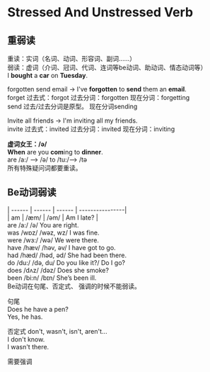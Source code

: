# Stressed And Unstressed Verb

重弱读    
------------------
重读：实词（名词、动词、形容词、副词……）    
弱读：虚词（介词、冠词、代词、连词等be动词、助动词、情态动词等）    
 I **bought** a **car** on **Tuesday**.    
 
 forgotten send email -> I've **forgotten** to **send** them an **email**.    
 forget 过去式：forgot  过去分词：forgotten 现在分词：forgetting    
 send   过去/过去分词是原型。 现在分词sending    

 Invite all friends -> I'm inviting all my friends.    
 invite 过去式：invited 过去分词：invited 现在分词：inviting 

 **虚词女王：/ə/**    
  **When** are you **com**ing to **dinner**.     
  are /a:/ —> /ə/ to /tu:/—> /tə      
  所有特殊疑问词都要重读。    

Be动词弱读    
-------------------
| ------ | ------ | ------ | ----------------|    
| am     | /æm/   |  /əm/  |      Am I late? |    
are    /a:/     /ə/           You are right.    
was    /wɒz/    /wəz, wz/     I was fine.     
were   /wɜ:/    /wə/          We were there.    
have   /hæv/    /həv, əv/     I have got to go.     
had    /hæd/    /həd, əd/     She had been there.     
do     /du:/    /də, du/      Do you like it?/ Do I go?     
does   /dʌz/    /dəz/         Does she smoke?     
been   /bi:n/   /bɪn/         She’s been ill.       
Be动词在句尾、否定式、 强调的时候不能弱读。    

句尾    
  Does he have a pen?    
  Yes, he has.   

否定式 don't, wasn't, isn't, aren't...    
  I don't know.    
  I wasn't there.    

需要强调    
